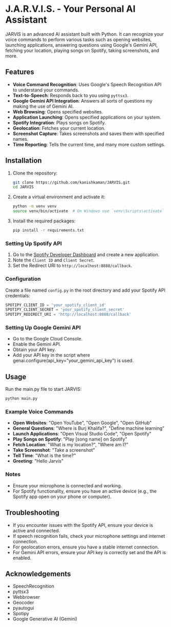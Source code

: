 # J.A.R.V.I.S. - Your Personal AI Assistant

JARVIS is an advanced AI assistant built with Python. It can recognize your voice commands to perform various tasks such as opening websites, launching applications, answering questions using Google's Gemini API, fetching your location, playing songs on Spotify, taking screenshots, and more.

## Features

- **Voice Command Recognition**: Uses Google's Speech Recognition API to understand your commands.
- **Text-to-Speech**: Responds back to you using `pyttsx3`.
- **Google Gemini API Integration**: Answers all sorts of questions my making the use of Gemini AI.
- **Web Browsing**: Opens specified websites.
- **Application Launching**: Opens specified applications on your system.
- **Spotify Integration**: Plays songs on Spotify.
- **Geolocation**: Fetches your current location.
- **Screenshot Capture**: Takes screenshots and saves them with specified names.
- **Time Reporting**: Tells the current time, and many more custom settings.

## Installation

1. Clone the repository:

    ```sh
    git clone https://github.com/kanishkaman/JARVIS.git
    cd JARVIS
    ```

2. Create a virtual environment and activate it:

    ```sh
    python -m venv venv
    source venv/bin/activate  # On Windows use `venv\Scripts\activate`
    ```

3. Install the required packages:

    ```sh
    pip install -r requirements.txt
    ```

### Setting Up Spotify API

1. Go to the [Spotify Developer Dashboard](https://developer.spotify.com/dashboard/applications) and create a new application.
2. Note the `Client ID` and `Client Secret`.
3. Set the Redirect URI to `http://localhost:8888/callback`.

### Configuration

Create a file named `config.py` in the root directory and add your Spotify API credentials:

```python
SPOTIPY_CLIENT_ID = 'your_spotify_client_id'
SPOTIPY_CLIENT_SECRET = 'your_spotify_client_secret'
SPOTIPY_REDIRECT_URI = 'http://localhost:8888/callback'
```

### Setting Up Google Gemini API
- Go to the Google Cloud Console.
- Enable the Gemini API.
- Obtain your API key.
- Add your API key in the script where genai.configure(api_key="your_gemini_api_key") is used.

## Usage
Run the main.py file to start JARVIS:

```sh
python main.py
```
### Example Voice Commands
- **Open Websites**: "Open YouTube", "Open Google", "Open GitHub"
- **General Questions**: "Where is Burj Khalifa?", "Define machine learning"
- **Launch Applications**: "Open Visual Studio Code", "Open Spotify"
- **Play Songs on Spotify**: "Play [song name] on Spotify"
- **Fetch Location**: "What is my location?", "Where am I?"
- **Take Screenshot**: "Take a screenshot"
- **Tell Time**: "What is the time?"
- **Greeting**: "Hello Jarvis"

### Notes
- Ensure your microphone is connected and working.
- For Spotify functionality, ensure you have an active device (e.g., the Spotify app open on your phone or computer).

## Troubleshooting
- If you encounter issues with the Spotify API, ensure your device is active and connected.
- If speech recognition fails, check your microphone settings and internet connection.
- For geolocation errors, ensure you have a stable internet connection.
- For Gemini API errors, ensure your API key is correctly set and the API is enabled.

## Acknowledgements

- SpeechRecognition
- pyttsx3
- Webbrowser
- Geocoder
- pyautogui
- Spotipy
- Google Generative AI (Gemini)
